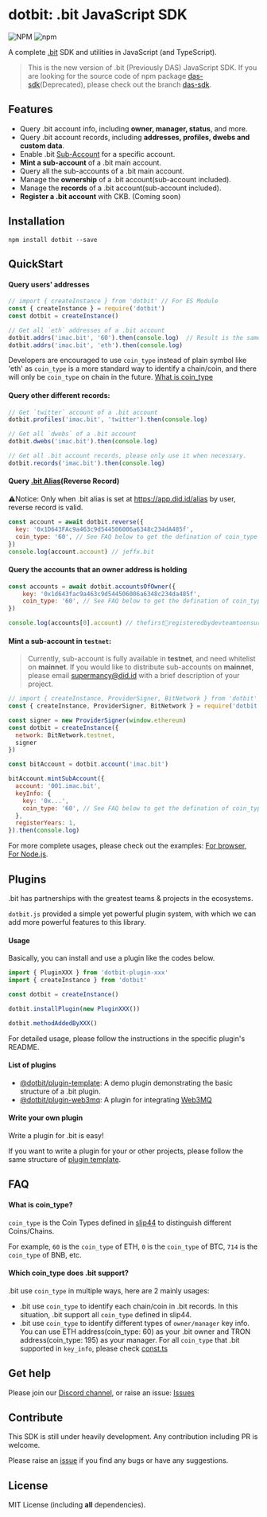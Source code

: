 dotbit: .bit JavaScript SDK
==================
![NPM](https://img.shields.io/npm/l/dotbit)
![npm](https://img.shields.io/npm/v/dotbit)

A complete [.bit](https://did.id) SDK and utilities in JavaScript (and TypeScript).

> This is the new version of .bit (Previously DAS) JavaScript SDK. If you are looking for the source code of npm package [das-sdk](https://www.npmjs.com/package/das-sdk)(Deprecated), please check out the branch [das-sdk](https://github.com/dotbitHQ/dotbit.js/tree/das-sdk).

## Features
- Query .bit account info, including **owner, manager, status**, and more.
- Query .bit account records, including **addresses, profiles, dwebs and custom data**.
- Enable .bit [Sub-Account](https://www.did.id/sub-account) for a specific account.
- **Mint a sub-account** of a .bit main account.
- Query all the sub-accounts of a .bit main account.
- Manage the **ownership** of a .bit account(sub-account included).
- Manage the **records** of a .bit account(sub-account included).
- **Register a .bit account** with CKB. (Coming soon)

## Installation
```shell
npm install dotbit --save
```

## QuickStart
#### Query users' addresses
```javascript
// import { createInstance } from 'dotbit' // For ES Module
const { createInstance } = require('dotbit')
const dotbit = createInstance()

// Get all `eth` addresses of a .bit account
dotbit.addrs('imac.bit', '60').then(console.log)  // Result is the same as below, using coin_type
dotbit.addrs('imac.bit', 'eth').then(console.log)
```

Developers are encouraged to use `coin_type` instead of plain symbol like 'eth' as `coin_type` is a more standard way to identify a chain/coin, and there will only be `coin_type` on chain in the future. [What is coin_type](https://github.com/dotbitHQ/dotbit.js#what-is-coin_type)

#### Query other different records:

```javascript
// Get `twitter` account of a .bit account
dotbit.profiles('imac.bit', 'twitter').then(console.log)

// Get all `dwebs` of a .bit account
dotbit.dwebs('imac.bit').then(console.log)

// Get all .bit account records, please only use it when necessary.
dotbit.records('imac.bit').then(console.log)
```

#### Query [.bit Alias](https://www.did.id/bit-alias)(Reverse Record)
⚠️Notice: Only when .bit alias is set at https://app.did.id/alias by user, reverse record is valid.
```javascript
const account = await dotbit.reverse({
  key: '0x1D643FAc9a463c9d544506006a6348c234dA485f',
  coin_type: '60', // See FAQ below to get the defination of coin_type
})
console.log(account.account) // jeffx.bit
```
#### Query the accounts that an owner address is holding
```javascript
const accounts = await dotbit.accountsOfOwner({
    key: '0x1d643fac9a463c9d544506006a6348c234da485f',
    coin_type: '60', // See FAQ below to get the defination of coin_type
})

console.log(accounts[0].account) // thefirst💯registeredbydevteamtoensuredassuccessfullylaunched10.bit
```
#### Mint a sub-account in `testnet`:

> Currently, sub-account is fully available in **testnet**, and need whitelist on **mainnet**.
> If you would like to distribute sub-accounts on **mainnet**, please email [supermancy@did.id](supermancy@did.id) with a brief description of your project.

```javascript
// import { createInstance, ProviderSigner, BitNetwork } from 'dotbit' // For ES Module
const { createInstance, ProviderSigner, BitNetwork } = require('dotbit')

const signer = new ProviderSigner(window.ethereum)
const dotbit = createInstance({
  network: BitNetwork.testnet,
  signer
})

const bitAccount = dotbit.account('imac.bit')

bitAccount.mintSubAccount({
  account: '001.imac.bit',
  keyInfo: {
    key: '0x...',
    coin_type: '60', // See FAQ below to get the defination of coin_type
  },
  registerYears: 1,
}).then(console.log)
```

For more complete usages, please check out the examples: [For browser](./example/browser/index.js), [For Node.js](./example/node/index.js).

## Plugins
.bit has partnerships with the greatest teams & projects in the ecosystems.

`dotbit.js` provided a simple yet powerful plugin system, with which we can add more powerful features to this library.

#### Usage
Basically, you can install and use a plugin like the codes below.

```javascript
import { PluginXXX } from 'dotbit-plugin-xxx'
import { createInstance } from 'dotbit'

const dotbit = createInstance()

dotbit.installPlugin(new PluginXXX())

dotbit.methodAddedByXXX()
```

For detailed usage, please follow the instructions in the specific plugin's README.

#### List of plugins
- [@dotbit/plugin-template](./packages/plugin-template/README.md): A demo plugin demonstrating the basic structure of a .bit plugin.
- [@dotbit/plugin-web3mq](./packages/plugin-web3mq/README.md): A plugin for integrating [Web3MQ](https://www.web3messaging.online/)

#### Write your own plugin
Write a plugin for .bit is easy! 

If you want to write a plugin for your or other projects, please follow the same structure of [plugin template](./packages/plugin-template/README.md).

## FAQ

#### What is coin_type?
`coin_type` is the Coin Types defined in [slip44](https://github.com/satoshilabs/slips/blob/master/slip-0044.md) to distinguish different Coins/Chains.

For example, `60` is the `coin_type` of ETH, `0` is the `coin_type` of BTC, `714` is the `coin_type` of BNB, etc.

#### Which coin_type does .bit support?

.bit use `coin_type` in multiple ways, here are 2 mainly usages:
- .bit use `coin_type` to identify each chain/coin in .bit records. In this situation, .bit support all `coin_type` defined in slip44.
- .bit use `coin_type` to identify different types of `owner/manager` key info. You can use ETH address(coin_type: 60) as your .bit owner and TRON address(coin_type: 195) as your manager. For all `coin_type` that .bit supported in `key_info`, please check [const.ts](./src/const.ts)


## Get help
Please join our [Discord channel](https://discord.gg/fVppR7z4ht), or raise an issue: [Issues](https://github.com/dotbitHQ/dotbit.js/issues)

## Contribute
This SDK is still under heavily development. Any contribution including PR is welcome.

Please raise an [issue](https://github.com/dotbitHQ/dotbit.js/issues) if you find any bugs or have any suggestions.

## License
MIT License (including **all** dependencies).
